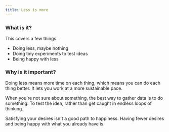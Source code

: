 ```yaml
---
title: Less is more
---
```


### What is it?

This covers a few things.

- Doing less, maybe nothing
- Doing tiny experiments to test ideas
- Being happy with less

### Why is it important?

Doing less means more time on each thing, which means you can do each thing better. It lets you work at a more sustainable pace.

When you're not sure about something, the best way to gather data is to do something. To test the idea, rather than get caught in endless loops of thinking.

Satisfying your desires isn't a good path to happiness. Having fewer desires and being happy with what you already have is.
